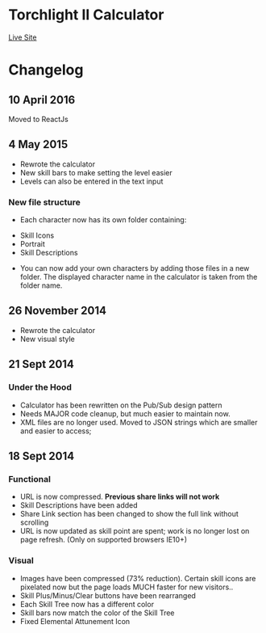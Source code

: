 # Torchlight II Calculator

[Live Site](http://ralrom.github.io/tl2-calculator/)

# Changelog #

## 10 April 2016

Moved to ReactJs

## 4 May 2015

- Rewrote the calculator
- New skill bars to make setting the level easier
- Levels can also be entered in the text input

### New file structure

- Each character now has its own folder containing:
 * Skill Icons
 * Portrait
 * Skill Descriptions
- You can now add your own characters by adding those files in a new folder.
The displayed character name in the calculator is taken from the folder name.

## 26 November 2014

- Rewrote the calculator
- New visual style

## 21 Sept 2014

### Under the Hood
- Calculator has been rewritten on the Pub/Sub design pattern
- Needs MAJOR code cleanup, but much easier to maintain now.
- XML files are no longer used. Moved to JSON strings which are smaller and easier to access;


## 18 Sept 2014

### Functional
- URL is now compressed. **Previous share links will not work**
- Skill Descriptions have been added
- Share Link section has been changed to show the full link without scrolling
- URL is now updated as skill point are spent; work is no longer lost on page refresh. (Only on supported browsers IE10+)

### Visual
- Images have been compressed (73% reduction). Certain skill icons are pixelated now but the page loads MUCH faster for new visitors..
- Skill Plus/Minus/Clear buttons have been rearranged
- Each Skill Tree now has a different color
- Skill bars now match the color of the Skill Tree
- Fixed Elemental Attunement Icon
